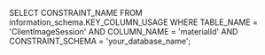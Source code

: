 SELECT CONSTRAINT_NAME
FROM information_schema.KEY_COLUMN_USAGE
WHERE TABLE_NAME = 'ClientImageSession'
AND COLUMN_NAME = 'materialId'
AND CONSTRAINT_SCHEMA = 'your_database_name';
